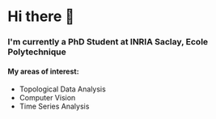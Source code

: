 # Hi there 👋
### I'm currently a PhD Student at INRIA Saclay, Ecole Polytechnique



<!--
#### My area of research: 
I am looking to analyze and predict phase transitions in time series and videos (joint work with the French Ministry of Armed forces).
__Data Scientist__ at the French Ministry of Forces.  
-->
#### My areas of interest:
- Topological Data Analysis
- Computer Vision
- Time Series Analysis

 
<!--
**jumdc/jumdc** is a ✨ _special_ ✨ repository because its `README.md` (this file) appears on your GitHub profile.

Here are some ideas to get you started:

- 🔭 I’m currently working on ...
- 🌱 I’m currently learning ...
- 👯 I’m looking to collaborate on ...
- 🤔 I’m looking for help with ...
- 💬 Ask me about ...
- 📫 How to reach me: ...
- 😄 Pronouns: ...
- ⚡ Fun fact: ...
-->
